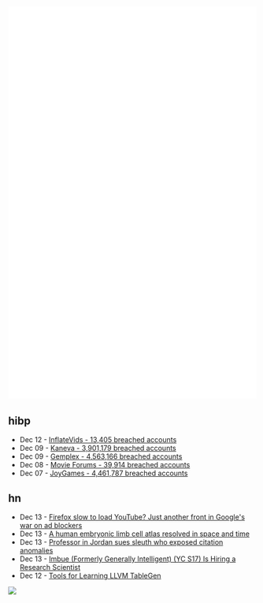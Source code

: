 ![Metrics](https://raw.githubusercontent.com/phixion/phixion/master/metrics.svg)

## hibp

<!--
for https://github.com/phixion/phixion/blob/main/.github/workflows/feeds.yml
-->
<!--START_SECTION:haveibeenpwnd-->
- Dec 12 - [InflateVids - 13,405 breached accounts](https://haveibeenpwned.com/PwnedWebsites#InflateVids)
- Dec 09 - [Kaneva - 3,901,179 breached accounts](https://haveibeenpwned.com/PwnedWebsites#Kaneva)
- Dec 09 - [Gemplex - 4,563,166 breached accounts](https://haveibeenpwned.com/PwnedWebsites#Gemplex)
- Dec 08 - [Movie Forums - 39,914 breached accounts](https://haveibeenpwned.com/PwnedWebsites#MovieForums)
- Dec 07 - [JoyGames - 4,461,787 breached accounts](https://haveibeenpwned.com/PwnedWebsites#JoyGames)
<!--END_SECTION:haveibeenpwnd-->

## hn

<!--
for https://github.com/phixion/phixion/blob/main/.github/workflows/feeds.yml
-->
<!--START_SECTION:hn-->
- Dec 13 - [Firefox slow to load YouTube? Just another front in Google's war on ad blockers](https://www.theregister.com/2023/11/21/ad_block_google/)
- Dec 13 - [A human embryonic limb cell atlas resolved in space and time](https://www.nature.com/articles/s41586-023-06806-x)
- Dec 13 - [Professor in Jordan sues sleuth who exposed citation anomalies](https://retractionwatch.com/2023/11/29/professor-in-jordan-sues-sleuth-who-exposed-citation-anomalies/)
- Dec 13 - [Imbue (Formerly Generally Intelligent) (YC S17) Is Hiring a Research Scientist](https://news.ycombinator.com/item?id=38621289)
- Dec 12 - [Tools for Learning LLVM TableGen](https://blog.llvm.org/posts/2023-12-07-tools-for-learning-llvm-tablegen/)
<!--END_SECTION:hn-->

<!--
for https://yhype.me
-->
![](https://hit.yhype.me/github/profile?user_id=13013670)
